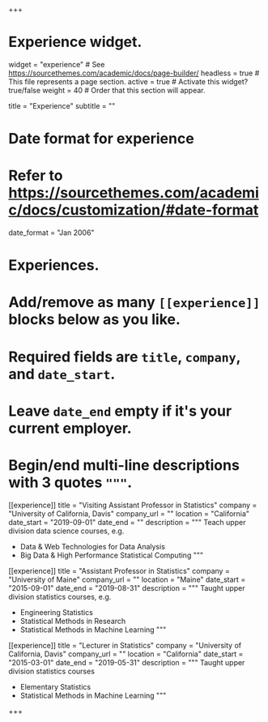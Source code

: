 +++
# Experience widget.
widget = "experience"  # See https://sourcethemes.com/academic/docs/page-builder/
headless = true  # This file represents a page section.
active = true  # Activate this widget? true/false
weight = 40  # Order that this section will appear.

title = "Experience"
subtitle = ""

# Date format for experience
#   Refer to https://sourcethemes.com/academic/docs/customization/#date-format
date_format = "Jan 2006"

# Experiences.
#   Add/remove as many `[[experience]]` blocks below as you like.
#   Required fields are `title`, `company`, and `date_start`.
#   Leave `date_end` empty if it's your current employer.
#   Begin/end multi-line descriptions with 3 quotes `"""`.

[[experience]]
  title = "Visiting Assistant Professor in Statistics"
  company = "University of California, Davis"
  company_url = ""
  location = "California"
  date_start = "2019-09-01"
  date_end = ""
  description = """
  Teach upper division data science courses, e.g.
  - Data & Web Technologies for Data Analysis
  - Big Data & High Performance Statistical Computing
  """

[[experience]]
  title = "Assistant Professor in Statistics"
  company = "University of Maine"
  company_url = ""
  location = "Maine"
  date_start = "2015-09-01"
  date_end = "2019-08-31"
  description = """
  Taught upper division statistics courses, e.g.
  - Engineering Statistics
  - Statistical Methods in Research
  - Statistical Methods in Machine Learning
  """

[[experience]]
  title = "Lecturer in Statistics"
  company = "University of California, Davis"
  company_url = ""
  location = "California"
  date_start = "2015-03-01"
  date_end = "2019-05-31"
  description = """
  Taught upper division statistics courses
  - Elementary Statistics
  - Statistical Methods in Machine Learning
  """

+++
